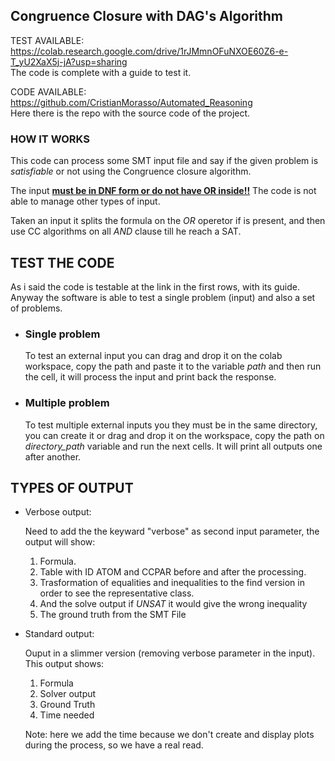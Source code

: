 ## Congruence Closure with DAG's Algorithm
TEST AVAILABLE:<br>
https://colab.research.google.com/drive/1rJMmnOFuNXOE60Z6-e-T_yU2XaX5j-jA?usp=sharing <br>
The code is complete with a guide to test it.

CODE AVAILABLE:<br>
https://github.com/CristianMorasso/Automated_Reasoning<br>
Here there is the repo with the source code of the project.

### HOW IT WORKS  
This code can process some SMT input file and say if the given problem is *satisfiable* or not using the Congruence closure algorithm.

The input <u><b>must be in DNF form or do not have OR inside!!</b></u>
The code is not able to manage other types of input.

Taken an input it splits the formula on the *OR* operetor if is present, and then use CC algorithms on all *AND* clause till he reach a SAT.

## TEST THE CODE

As i said the code is testable at the link in the first rows, with its guide.
Anyway the software is able to test a single problem (input) and also a set of problems.

- ### Single problem
    To test an external input you can drag and drop it on the colab workspace, copy the path and paste it to the variable *path* and then run the cell, it will process the input and print back the response.

- ### Multiple problem
    To test multiple external inputs you they must be in the same directory, you can create it or drag and drop it on the workspace, copy the path on *directory_path* variable and run the next cells.
    It will print all outputs one after another.

## TYPES OF OUTPUT

- Verbose output:

    Need to add the the keyward "verbose" as second input parameter, the output will show:
    1. Formula.
    2. Table with ID ATOM and CCPAR before and after the processing.
    3. Trasformation of equalities and inequalities to the find version in order to see the representative class.
    4. And the solve output if *UNSAT* it would give the wrong inequality
    5. The ground truth from the SMT File



- Standard output: 

    Ouput in a slimmer version (removing verbose parameter in the input).
    This output shows:
    1. Formula
    2. Solver output
    3. Ground Truth
    4. Time needed

    Note: here we add the time because we don't create and display plots during the process, so we have a real read.



